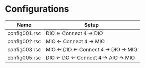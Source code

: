 # Configurations

| Name          | Setup                                                 |
| ---           | ---                                                   |
| config001.rsc | DIO <- Connect 4 -> DIO                               |
| config002.rsc | MIO <- Connect 4 -> MIO                               |
| config003.rsc | MIO <- DIO <- Connect 4 -> DIO -> MIO                 |
| config005.rsc | DIO <- DO <- Connect 4 -> AIO -> MIO                  |
